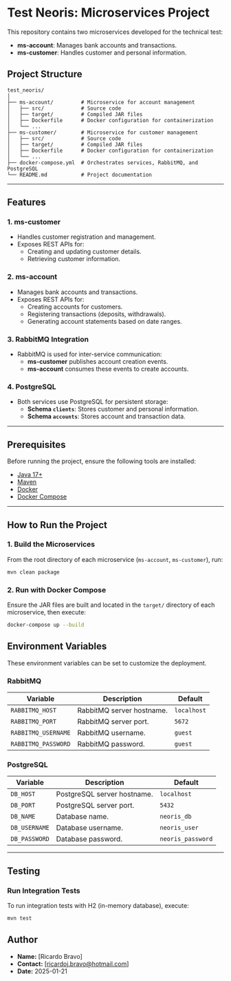 # Test Neoris: Microservices Project

This repository contains two microservices developed for the technical test:
- **ms-account**: Manages bank accounts and transactions.
- **ms-customer**: Handles customer and personal information.

## Project Structure
```
test_neoris/
│
├── ms-account/         # Microservice for account management
│   ├── src/            # Source code
│   ├── target/         # Compiled JAR files
│   ├── Dockerfile      # Docker configuration for containerization
│   └── ...
├── ms-customer/        # Microservice for customer management
│   ├── src/            # Source code
│   ├── target/         # Compiled JAR files
│   ├── Dockerfile      # Docker configuration for containerization
│   └── ...
├── docker-compose.yml  # Orchestrates services, RabbitMQ, and PostgreSQL
└── README.md           # Project documentation
```

---

## Features

### **1. ms-customer**
- Handles customer registration and management.
- Exposes REST APIs for:
  - Creating and updating customer details.
  - Retrieving customer information.

### **2. ms-account**
- Manages bank accounts and transactions.
- Exposes REST APIs for:
  - Creating accounts for customers.
  - Registering transactions (deposits, withdrawals).
  - Generating account statements based on date ranges.

### **3. RabbitMQ Integration**
- RabbitMQ is used for inter-service communication:
  - **ms-customer** publishes account creation events.
  - **ms-account** consumes these events to create accounts.

### **4. PostgreSQL**
- Both services use PostgreSQL for persistent storage:
  - **Schema `clients`**: Stores customer and personal information.
  - **Schema `accounts`**: Stores account and transaction data.

---

## Prerequisites

Before running the project, ensure the following tools are installed:
- [Java 17+](https://www.oracle.com/java/technologies/javase-downloads.html)
- [Maven](https://maven.apache.org/)
- [Docker](https://www.docker.com/)
- [Docker Compose](https://docs.docker.com/compose/)

---

## How to Run the Project

### **1. Build the Microservices**
From the root directory of each microservice (`ms-account`, `ms-customer`), run:
```bash
mvn clean package
```

### **2. Run with Docker Compose**
Ensure the JAR files are built and located in the `target/` directory of each microservice, then execute:
```bash
docker-compose up --build
```


## Environment Variables

These environment variables can be set to customize the deployment.

### **RabbitMQ**
| Variable              | Description                              | Default           |
|-----------------------|------------------------------------------|-------------------|
| `RABBITMQ_HOST`       | RabbitMQ server hostname.               | `localhost`       |
| `RABBITMQ_PORT`       | RabbitMQ server port.                   | `5672`            |
| `RABBITMQ_USERNAME`   | RabbitMQ username.                      | `guest`           |
| `RABBITMQ_PASSWORD`   | RabbitMQ password.                      | `guest`           |

### **PostgreSQL**
| Variable              | Description                              | Default           |
|-----------------------|------------------------------------------|-------------------|
| `DB_HOST`             | PostgreSQL server hostname.             | `localhost`       |
| `DB_PORT`             | PostgreSQL server port.                 | `5432`            |
| `DB_NAME`             | Database name.                          | `neoris_db`       |
| `DB_USERNAME`         | Database username.                      | `neoris_user`     |
| `DB_PASSWORD`         | Database password.                      | `neoris_password` |

---

## Testing

### **Run Integration Tests**
To run integration tests with H2 (in-memory database), execute:
```bash
mvn test
```


## Author

- **Name:** [Ricardo Bravo]
- **Contact:** [ricardoj.bravo@hotmail.com]
- **Date:** 2025-01-21

